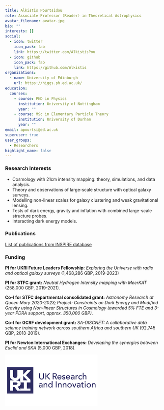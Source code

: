 ```yaml
---
title: Alkistis Pourtsidou
role: Associate Professor (Reader) in Theoretical Astrophysics
avatar_filename: avatar.jpg
bio: ""
interests: []
social:
  - icon: twitter
    icon_pack: fab
    link: https://twitter.com/AlkistisPou
  - icon: github
    icon_pack: fab
    link: https://github.com/Alkistis
organizations:
  - name: University of Edinburgh
    url: https://higgs.ph.ed.ac.uk/
education:
  courses:
    - course: PhD in Physics
      institution: University of Nottingham
      year: ""
    - course: MSc in Elementary Particle Theory
      institution: University of Durham
      year: ""
email: apourtsi@ed.ac.uk
superuser: true
user_groups:
  - Researchers
highlight_name: false
---
```

### Research Interests

* Cosmology with 21cm intensity mapping: theory, simulations, and data analysis.
* Theory and observations of large-scale structure with optical galaxy surveys.
* Modelling non-linear scales for galaxy clustering and weak gravitational lensing.
* Tests of dark energy, gravity and inflation with combined large-scale structure probes.
* Interacting dark energy models.

### Publications

[List of publications from INSPIRE database](https://inspirehep.net/literature?sort=mostrecent&size=25&page=1&q=find%20a%20pourtsidou%2C%20alkistis)

### Funding

**PI for UKRI Future Leaders Fellowship:** *Exploring the Universe with radio and optical galaxy surveys* (1,468,286 GBP, 2019-2023)

**PI for STFC grant:** *Neutral Hydrogen Intensity mapping with MeerKAT* (258,000 GBP, 2019-2021).

**Co-I for STFC departmental consolidated grant:** *Astronomy Research at Queen Mary 2020-2023; Project: Constraints on Dark Energy and Modified Gravity using Non-linear Structures in Cosmology (awarded 5% FTE and 3-year PDRA support, approx. 350,000 GBP)*.

**Co-I for GCRF development grant:** *SA-DISCNET: A collaborative data science training network across southern Africa and southern UK* (92,745 GBP, 2018-2019).

**PI for Newton International Exchanges:** *Developing the synergies between Euclid and SKA* (5,000 GBP, 2018).

![](ukrilogo.png)